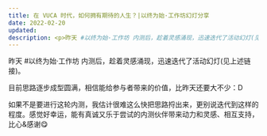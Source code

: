 ```yaml
---
title: 在 VUCA 时代，如何拥有期待的人生？|以终为始·工作坊幻灯分享
date: 2022-02-20
updated: 
description: <p>昨天 #以终为始·工作坊 内测后，趁着灵感涌现，迅速迭代了活动幻灯(见上述链接)。</p><p>目前思路逐步成型圆满，相信能给参与者带来的价值，比昨天还要大不少：D</p><p>如果不是要进行这轮内测，我估计很难这么快把思路捋出来，更别说迭代到这样的程度。感觉好幸运，能有真诚又乐于尝试的内测伙伴带来动力和灵感、相互支持，比心&amp;感谢😋</p>
---
```


昨天 #以终为始·工作坊 内测后，趁着灵感涌现，迅速迭代了活动幻灯(见上述链接)。

目前思路逐步成型圆满，相信能给参与者带来的价值，比昨天还要大不少：D

如果不是要进行这轮内测，我估计很难这么快把思路捋出来，更别说迭代到这样的程度。感觉好幸运，能有真诚又乐于尝试的内测伙伴带来动力和灵感、相互支持，比心&感谢😋
